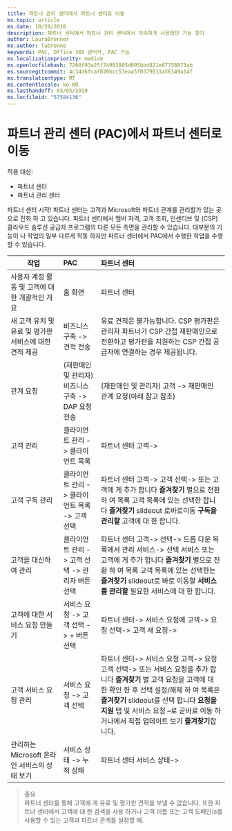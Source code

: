 ```yaml
---
title: 파트너 관리 센터에서 파트너 센터로 이동
ms.topic: article
ms.date: 10/29/2018
description: 파트너 센터에서 파트너 관리 센터에서 익숙하게 사용했던 기능 찾기
author: LauraBrenner
ms.author: labrenne
keywords: PAC, Office 365 관리자, PAC 기능
ms.localizationpriority: medium
ms.openlocfilehash: 7200f93a25f74903805d095bbd821e07758873ab
ms.sourcegitcommit: 4c34d6fcaf020bcc53eaa5f0379011a56149a14f
ms.translationtype: MT
ms.contentlocale: ko-KR
ms.lasthandoff: 03/05/2019
ms.locfileid: "57584136"
---
```

# <a name="moving-from-partner-admin-center-pac-to-the-partner-center"></a>파트너 관리 센터 (PAC)에서 파트너 센터로 이동

적용 대상:
- 파트너 센터
- 파트너 관리 센터

파트너 센터 시작! 파트너 센터는 고객과 Microsoft와 파트너 관계를 관리할가 있는 곳으로 진화 하 고 있습니다. 파트너 센터에서 멤버 자격, 고객 조회, 인센티브 및 (CSP) 클라우드 솔루션 공급자 프로그램의 다른 모든 측면을 관리할 수 있습니다. 대부분의 기능이 나 작업의 일부 다르게 작동 하지만 파트너 센터에서 PAC에서 수행한 작업을 수행 할 수 있습니다. 


|**작업**   |**PAC**   |**파트너 센터**   |
|--------------|:--------------|:---------------|
|사용자 계정 활동 및 고객에 대한 개괄적인 개요|홈 화면|파트너 센터|
|새 고객 유치 및 유료 및 평가판 서비스에 대한 견적 제공|비즈니스 구축 -> 견적 전송|유료 견적은 불가능합니다. CSP 평가판은 관리자 파트너가 CSP 간접 재판매인으로 전환하고 평가판을 지원하는 CSP 간접 공급자에 연결하는 경우 제공됩니다. |
|관계 요청|(재판매인 및 관리자) 비즈니스 구축 -> DAP 요청 전송|(재판매인 및 관리자) 고객 -> 재판매인 관계 요청(아래 참고 참조)|
|고객 관리|클라이언트 관리 -> 클라이언트 목록|파트너 센터 고객->|
|고객 구독 관리|클라이언트 관리 -> 클라이언트 목록 -> 고객 선택|파트너 센터 고객-> 고객 선택-> 또는 고객에 게 추가 합니다 **즐겨찾기** 별으로 전환 하 여 목록 고객 목록에 있는 선택한 합니다 **즐겨찾기** slideout 로바로이동 **구독을 관리할** 고객에 대 한 합니다.|
|고객을 대신하여 관리|클라이언트 관리 -> 고객 선택 -> 관리자 버튼 선택|파트너 센터 고객-> 선택-> 드롭 다운 목록에서 관리 서비스-> 선택 서비스 또는 고객에 게 추가 합니다 **즐겨찾기** 별으로 전환 하 여 목록 고객 목록에 있는 선택한는 **즐겨찾기**  slideout로 바로 이동할 **서비스를 관리할** 필요한 서비스에 대 한 합니다.|
|고객에 대한 서비스 요청 만들기|서비스 요청 -> 고객 선택 -> + 버튼 선택 | 파트너 센터-> 서비스 요청에 고객-> 요청 선택-> 고객 새 요청->|
|고객 서비스 요청 관리| 서비스 요청 -> 고객 선택|파트너 센터-> 서비스 요청 고객-> 요청 고객 선택-> 또는 서비스 요청을 추가 합니다 **즐겨찾기** 별 고객 요청을 고객에 대 한 확인 한 후 선택 설정/해제 하 여 목록은  **즐겨찾기** slideout를 선택 합니다 **요청을 지원** 탭 및 서비스 요청 –로 곧바로 이동 하거나에서 직접 업데이트 보기 **즐겨찾기**합니다.|
|관리하는 Microsoft 온라인 서비스의 상태 보기|서비스 상태 -> 누적 상태|파트너 센터 서비스 상태->|

>중요<br>
파트너 센터를 통해 고객에 게 유료 및 평가판 견적을 보낼 수 없습니다. 또한 파트너 센터에서 고객에 대 한 검색을 사용 하거나 고객 이름 또는 고객 도메인/s를 사용할 수 있는 고객과 파트너 관계를 설정할 때.
